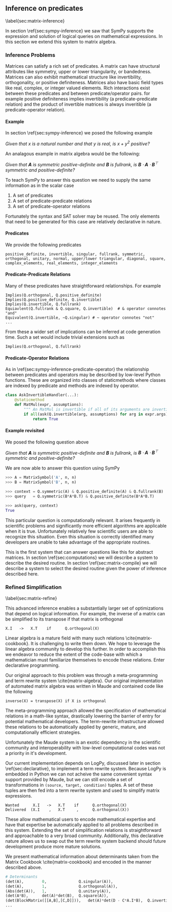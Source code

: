 
Inference on predicates
-----------------------

\label{sec:matrix-inference}

In section \ref{sec:sympy-inference} we saw that SymPy supports the expression and solution of logical queries on mathematical expressions.  In this section we extend this system to matrix algebra.

### Inference Problems

Matrices can satisfy a rich set of predicates.  A matrix can have structural attributes like symmetry, upper or lower triangularity, or bandedness.  Matrices can also exhibit mathematical structure like invertibility, orthogonality, or positive definiteness.  Matrices also have basic field types like real, complex, or integer valued elements.  Rich interactions exist between these predicates and between predicate/operator pairs.  for example positive definiteness implies invertibility (a predicate-predicate relation) and the product of invertible matrices is always inveritible (a predicate-operator relation).

#### Example

In section \ref{sec:sympy-inference} we posed the following example

*Given that $x$ is a natural number and that $y$ is real, is $x + y^2$ positive?*

An analagous example in matrix algebra would be the following:

*Given that $\mathbf A$ is symmetric positive-definite and $\mathbf B$ is fullrank, is $\mathbf B \cdot\mathbf A \cdot\mathbf B^\top$ symmetric and positive-definite?*

To teach SymPy to answer this question we need to supply the same information as in the scalar case

1.  A set of predicates
2.  A set of predicate-predicate relations
3.  A set of predicate-operator relations

Fortunately the syntax and SAT solver may be reused.  The only elements that need to be generated for this case are relatively declarative in nature.

#### Predicates

We provide the following predicates

    positive_definite, invertible, singular, fullrank, symmetric, 
    orthogonal, unitary, normal, upper/lower triangular, diagonal, square,
    complex_elements, real_elements, integer_elements

#### Predicate-Predicate Relations

Many of these predicates have straightforward relationships.  For example

    Implies(Q.orthogonal, Q.positive_definite)
    Implies(Q.positive_definite, Q.invertible)
    Implies(Q.invertible, Q.fullrank)
    Equiavlent(Q.fullrank & Q.square, Q.invertible)  # & operator connotes "and"
    Equivalent(Q.invertible, ~Q.singular) # ~ operator connotes "not"
    ...

From these a wider set of implications can be inferred at code generation time.  Such a set would include trivial extensions such as 

    Implies(Q.orthogonal, Q.fullrank)

#### Predicate-Operator Relations

As in \ref{sec:sympy-inference-predicate-operator} the relationship between predicates and operators may be described by low-level Python functions.  These are organized into classes of staticmethods where classes are indexed by predicate and methods are indexed by operator.

~~~~~~~~~~Python
class AskInvertibleHandler(...):
    @staticmethod
    def MatMul(expr, assumptions):
        """ An MatMul is invertible if all of its arguments are invertible """
        if all(ask(Q.invertible(arg, assumptions) for arg in expr.args)):
            return True
~~~~~~~~~~

#### Example revisited

We posed the following question above 

*Given that $\mathbf A$ is symmetric positive-definite and $\mathbf B$ is fullrank, is $\mathbf B \cdot\mathbf A \cdot\mathbf B^\top$ symmetric and positive-definite?*

We are now able to answer this question using SymPy

~~~~~~~~Python
>>> A = MatrixSymbol('A', n, n)
>>> B = MatrixSymbol('B', n, n)

>>> context = Q.symmetric(A) & Q.positive_definite(A) & Q.fullrank(B)
>>> query   = Q.symmetric(B*A*B.T) & Q.positive_definite(B*A*B.T)

>>> ask(query, context)
True
~~~~~~~~

This particular question is computationally relevant.  It arises frequently in scientific problems and significantly more efficient algorithms are applicable when it is true.  Unfortunately relatively few scientific users are able to recognize this situation.  Even this situation is correctly identified many developers are unable to take advantage of the appropriate routines.

This is the first system that can answer questions like this for abstract matrices.  In section \ref{sec:computations} we will describe a system to describe the desired routine.  In section \ref{sec:matrix-compile} we will describe a system to select the desired routine given the power of inference described here.


### Refined Simplification

\label{sec:matrix-refine}

This advanced inference enables a substantially larger set of optimizations that depend on logical information.   For example, the inverse of a matrix can be simplified to its transpose if that matrix is orthogonal

    X.I   ->   X.T    if      Q.orthogonal(X)

Linear algebra is a mature field with many such relations \cite{matrix-cookbook}.  It is challenging to write them down.  We hope to leverage the linear algebra community to develop this further.  In order to accomplish this we endeavor to reduce the extent of the code-base with which a mathematician must familiarize themselves to encode these relations.  Enter declarative programming.

Our original approach to this problem was through a meta-programming and term rewrite system \cite{matrix-algebra}.  Our original implementation of automated matrix algebra was written in Maude and contained code like the following

    inverse(X) = transpose(X) if X is orthogonal

The meta-programming approach allowed the specification of mathematical relations in a math-like syntax, drastically lowering the barrier of entry for potential mathematical developers.  The term-rewrite infrastructure allowed these relations to be automatically applied by generic, mature, and computationally efficient strategies.

Unfortunately the Maude system is an exotic dependency in the scientific community and interoperability with low-level computational codes was not a priority in it's development.

Our current implementation depends on LogPy, discussed later in section \ref{sec:declarative}, to implement a term rewrite system.  Because LogPy is embedded in Python we can not acheive the same convenient syntax support provided by Maude, but we can still encode a set of transformations in `(source, target, condition)` tuples.  A set of these tuples are then fed into a term rewrite system and used to simplify matrix expressions.

    Wanted      X.I   ->   X.T    if      Q.orthogonal(X)
    Delivered  (X.I    ,   X.T     ,      Q.orthogonal(X))

These allow mathematical users to encode mathematical expertise and have that expertise be automatically applied to all problems described in this system.  Extending the set of simplification relations is straightforward and approachable to a very broad community.  Additionally, this declarative nature allows us to swap out the term rewrite system backend should future development produce more mature solutions.

We present mathematical information about determinants taken from the Matrix Cookbook \cite{matrix-cookbook} and encoded in the manner described above. 

~~~~~~~~~~~~~~Python
# Determinants
(det(A),        0,              Q.singular(A)),
(det(A),        1,              Q.orthogonal(A)),
(Abs(det(A)),   1,              Q.unitary(A)),
(det(A*B),      det(A)*det(B),  Q.square(A)),
(det(BlockMatrix([[A,B],[C,D]])),   det(A)*det(D - C*A.I*B),  Q.invertible(A)),
...
~~~~~~~~~~~~~~

